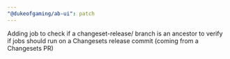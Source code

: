 ```yaml
---
"@dukeofgaming/ab-ui": patch
---
```


Adding job to check if a changeset-release/ branch is an ancestor to verify if jobs should run on a Changesets release commit (coming from a Changesets PR)

